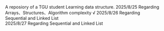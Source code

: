 A reposiory of a TGU student Learning data structure.
2025/8/25   Regarding Arrays、Structures、Algorithm complexity      √
2025/8/26   Regarding Sequential and Linked List      
2025/8/27   Regarding Sequential and Linked List
